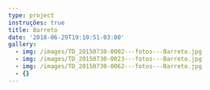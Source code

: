 ```yaml
---
type: project
instruções: true
title: Barreto
date: '2018-06-29T19:10:51-03:00'
gallery:
  - img: /images/TD_20150730-0002---fotos---Barreto.jpg
  - img: /images/TD_20150730-0023---fotos---Barreto.jpg
  - img: /images/TD_20150730-0062---fotos---Barreto.jpg
  - {}
---
```



